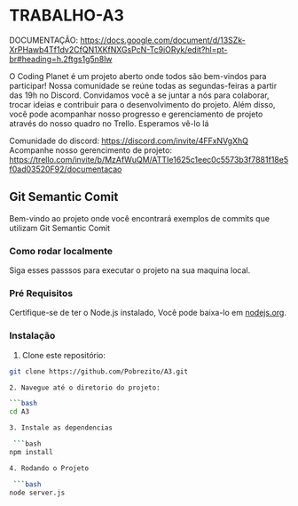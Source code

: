 # TRABALHO-A3

DOCUMENTAÇÃO: https://docs.google.com/document/d/13SZk-XrPHawb4Tf1dv2CfQN1XKfNXGsPcN-Tc9iORyk/edit?hl=pt-br#heading=h.2ftgs1g5n8lw

O Coding Planet é um projeto aberto onde todos são bem-vindos para participar! Nossa comunidade se reúne todas as segundas-feiras a partir das 19h no Discord. Convidamos você a se juntar a nós para colaborar, trocar ideias e contribuir para o desenvolvimento do projeto. Além disso, você pode acompanhar nosso progresso e gerenciamento de projeto através do nosso quadro no Trello. Esperamos vê-lo lá

Comunidade do discord: https://discord.com/invite/4FFxNVgXhQ  
Acompanhe nosso gerencimento de projeto: https://trello.com/invite/b/MzAfWuQM/ATTIe1625c1eec0c5573b3f7881f18e5f0ad03520F92/documentacao



## Git Semantic Comit

Bem-vindo ao projeto onde você encontrará exemplos de commits que utilizam Git Semantic Comit

### Como rodar localmente

Siga esses passsos para executar o projeto na sua maquina local.

### Pré Requisitos

Certifique-se de ter o Node.js instalado, Você pode baixa-lo em [nodejs.org](https://nodejs.org/en/download).

### Instalação 

 1. Clone este repositório:

  ```bash
git clone https://github.com/Pobrezito/A3.git

 2. Navegue até o diretorio do projeto:

  ```bash
 cd A3

 3. Instale as dependencias

   ```bash
npm install

 4. Rodando o Projeto

   ```bash
node server.js
